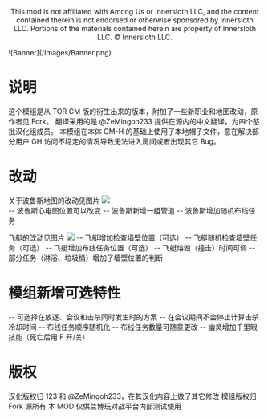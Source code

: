 <p align="center">This mod is not affiliated with Among Us or Innersloth LLC, and the content contained therein is not endorsed or otherwise sponsored by Innersloth LLC. Portions of the materials contained herein are property of Innersloth LLC. © Innersloth LLC.</p>
![Banner](/Images/Banner.png)

# 说明
这个模组是从 TOR GM 版的衍生出来的版本，附加了一些新职业和地图改动，原作者见 Fork。
翻译采用的是 @ZeMingoh233 提供在源内的中文翻译，为四个憨批汉化组成员。
本模组在本体 GM-H 的基础上使用了本地帽子文件，意在解决部分用户 GH 访问不稳定的情况导致无法进入房间或者出现其它 Bug。

# 改动
关于波鲁斯地图的改动见图片
![](Images/polus_mod.png)  
-- 波鲁斯心电图位置可以改变
-- 波鲁斯新增一组管道
-- 波鲁斯增加随机布线任务

飞艇的改动见图片
![](Images/airship_mod.png)
-- 飞艇增加检查墙壁位置（可选）
-- 飞艇随机检查墙壁任务（可选）
-- 飞艇增加布线任务位置（可选）
-- 飞艇熔毁（撞击）时间可调
-- 部分任务（淋浴、垃圾桶）增加了墙壁位置的判断

# 模组新增可选特性
-- 可选择在放逐、会议和击杀同时发生时的方案
-- 在会议期间不会停止计算击杀冷却时间
-- 布线任务顺序随机化
-- 布线任务数量可随意更改
-- 幽灵增加千里眼技能（死亡后用 F 开/关）

# 版权
汉化版权归 123 和 @ZeMingoh233，在其汉化内容上做了其它修改
模组版权归 Fork 源所有
本 MOD 仅供兰博玩对战平台内部测试使用
